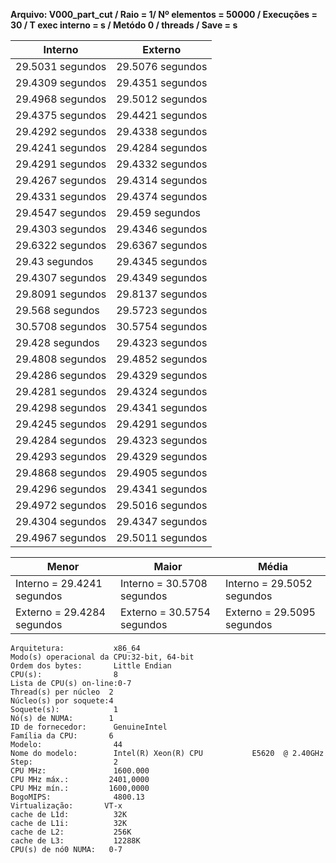 **Arquivo: V000_part_cut / Raio = 1/ Nº elementos = 50000 / Execuções = 30 / T exec interno = s / Metódo 0 /  threads / Save = s**
 
| Interno | Externo |
|---------| ------- |
|29.5031 segundos |29.5076 segundos |
|29.4309 segundos |29.4351 segundos |
|29.4968 segundos |29.5012 segundos |
|29.4375 segundos |29.4421 segundos |
|29.4292 segundos |29.4338 segundos |
|29.4241 segundos |29.4284 segundos |
|29.4291 segundos |29.4332 segundos |
|29.4267 segundos |29.4314 segundos |
|29.4331 segundos |29.4374 segundos |
|29.4547 segundos |29.459 segundos |
|29.4303 segundos |29.4346 segundos |
|29.6322 segundos |29.6367 segundos |
|29.43 segundos |29.4345 segundos |
|29.4307 segundos |29.4349 segundos |
|29.8091 segundos |29.8137 segundos |
|29.568 segundos |29.5723 segundos |
|30.5708 segundos |30.5754 segundos |
|29.428 segundos |29.4323 segundos |
|29.4808 segundos |29.4852 segundos |
|29.4286 segundos |29.4329 segundos |
|29.4281 segundos |29.4324 segundos |
|29.4298 segundos |29.4341 segundos |
|29.4245 segundos |29.4291 segundos |
|29.4284 segundos |29.4323 segundos |
|29.4293 segundos |29.4329 segundos |
|29.4868 segundos |29.4905 segundos |
|29.4296 segundos |29.4341 segundos |
|29.4972 segundos |29.5016 segundos |
|29.4304 segundos |29.4347 segundos |
|29.4967 segundos |29.5011 segundos |

|Menor|Maior|Média|
|------|------|------|
|Interno = 29.4241 segundos |Interno = 30.5708 segundos |Interno = 29.5052 segundos |
|Externo = 29.4284 segundos |Externo = 30.5754 segundos |Externo = 29.5095 segundos |
```<code>
Arquitetura:           x86_64
Modo(s) operacional da CPU:32-bit, 64-bit
Ordem dos bytes:       Little Endian
CPU(s):                8
Lista de CPU(s) on-line:0-7
Thread(s) per núcleo  2
Núcleo(s) por soquete:4
Soquete(s):            1
Nó(s) de NUMA:        1
ID de fornecedor:      GenuineIntel
Família da CPU:       6
Modelo:                44
Nome do modelo:        Intel(R) Xeon(R) CPU           E5620  @ 2.40GHz
Step:                  2
CPU MHz:               1600.000
CPU MHz máx.:         2401,0000
CPU MHz mín.:         1600,0000
BogoMIPS:              4800.13
Virtualização:       VT-x
cache de L1d:          32K
cache de L1i:          32K
cache de L2:           256K
cache de L3:           12288K
CPU(s) de nó0 NUMA:   0-7
